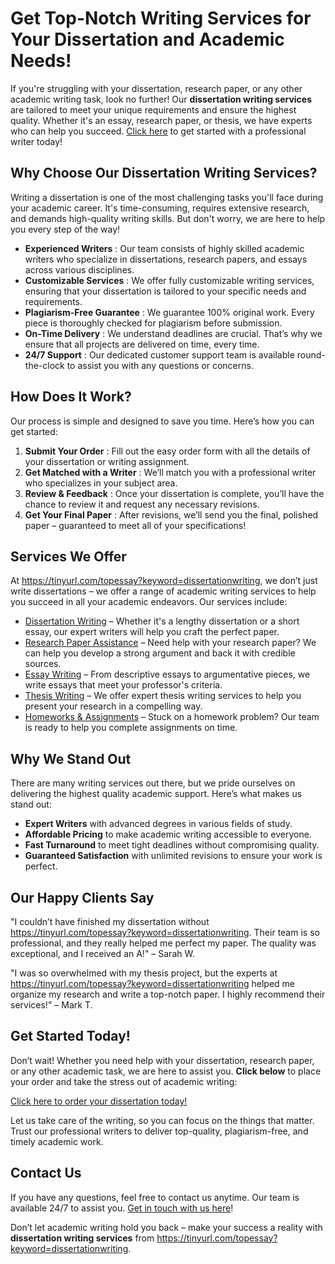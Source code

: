 # Get Top-Notch Writing Services for Your Dissertation and Academic Needs!

If you're struggling with your dissertation, research paper, or any other academic writing task, look no further! Our **dissertation writing services** are tailored to meet your unique requirements and ensure the highest quality. Whether it's an essay, research paper, or thesis, we have experts who can help you succeed. [Click here](https://tinyurl.com/topessay?keyword=dissertationwriting) to get started with a professional writer today!

## Why Choose Our Dissertation Writing Services?

Writing a dissertation is one of the most challenging tasks you'll face during your academic career. It's time-consuming, requires extensive research, and demands high-quality writing skills. But don't worry, we are here to help you every step of the way!

- **Experienced Writers** : Our team consists of highly skilled academic writers who specialize in dissertations, research papers, and essays across various disciplines.
- **Customizable Services** : We offer fully customizable writing services, ensuring that your dissertation is tailored to your specific needs and requirements.
- **Plagiarism-Free Guarantee** : We guarantee 100% original work. Every piece is thoroughly checked for plagiarism before submission.
- **On-Time Delivery** : We understand deadlines are crucial. That’s why we ensure that all projects are delivered on time, every time.
- **24/7 Support** : Our dedicated customer support team is available round-the-clock to assist you with any questions or concerns.

## How Does It Work?

Our process is simple and designed to save you time. Here’s how you can get started:

1. **Submit Your Order** : Fill out the easy order form with all the details of your dissertation or writing assignment.
2. **Get Matched with a Writer** : We’ll match you with a professional writer who specializes in your subject area.
3. **Review & Feedback** : Once your dissertation is complete, you’ll have the chance to review it and request any necessary revisions.
4. **Get Your Final Paper** : After revisions, we’ll send you the final, polished paper – guaranteed to meet all of your specifications!

## Services We Offer

At https://tinyurl.com/topessay?keyword=dissertationwriting, we don’t just write dissertations – we offer a range of academic writing services to help you succeed in all your academic endeavors. Our services include:

- [Dissertation Writing](https://tinyurl.com/topessay?keyword=dissertationwriting) – Whether it's a lengthy dissertation or a short essay, our expert writers will help you craft the perfect paper.
- [Research Paper Assistance](https://tinyurl.com/topessay?keyword=dissertationwriting) – Need help with your research paper? We can help you develop a strong argument and back it with credible sources.
- [Essay Writing](https://tinyurl.com/topessay?keyword=dissertationwriting) – From descriptive essays to argumentative pieces, we write essays that meet your professor's criteria.
- [Thesis Writing](https://tinyurl.com/topessay?keyword=dissertationwriting) – We offer expert thesis writing services to help you present your research in a compelling way.
- [Homeworks & Assignments](https://tinyurl.com/topessay?keyword=dissertationwriting) – Stuck on a homework problem? Our team is ready to help you complete assignments on time.

## Why We Stand Out

There are many writing services out there, but we pride ourselves on delivering the highest quality academic support. Here’s what makes us stand out:

- **Expert Writers** with advanced degrees in various fields of study.
- **Affordable Pricing** to make academic writing accessible to everyone.
- **Fast Turnaround** to meet tight deadlines without compromising quality.
- **Guaranteed Satisfaction** with unlimited revisions to ensure your work is perfect.

## Our Happy Clients Say

"I couldn’t have finished my dissertation without https://tinyurl.com/topessay?keyword=dissertationwriting. Their team is so professional, and they really helped me perfect my paper. The quality was exceptional, and I received an A!" – Sarah W.

"I was so overwhelmed with my thesis project, but the experts at https://tinyurl.com/topessay?keyword=dissertationwriting helped me organize my research and write a top-notch paper. I highly recommend their services!" – Mark T.

## Get Started Today!

Don’t wait! Whether you need help with your dissertation, research paper, or any other academic task, we are here to assist you. **Click below** to place your order and take the stress out of academic writing:

[Click here to order your dissertation today!](https://tinyurl.com/topessay?keyword=dissertationwriting)

Let us take care of the writing, so you can focus on the things that matter. Trust our professional writers to deliver top-quality, plagiarism-free, and timely academic work.

## Contact Us

If you have any questions, feel free to contact us anytime. Our team is available 24/7 to assist you. [Get in touch with us here](https://tinyurl.com/topessay?keyword=dissertationwriting)!

Don’t let academic writing hold you back – make your success a reality with **dissertation writing services** from https://tinyurl.com/topessay?keyword=dissertationwriting.
